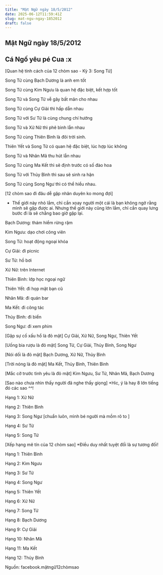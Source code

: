 ```yaml
---
title: "Mật Ngữ ngày 18/5/2012"
date: 2025-06-12T11:59:41Z
slug: mat-ngu-ngay-1852012
draft: false
---
```


## Mật Ngữ ngày 18/5/2012

## Cá Ngố yêu pé Cua :x

[Quan hệ tính cách của 12 chòm sao - Kỳ 3: Song Tử]
 

 
 Song Tử cùng Bạch Dương là anh em tốt
 
 Song Tử cùng Kim Ngưu là quan hệ đặc biệt, kết hợp tốt
 
 Song Tử và Song Tử vễ gây bất mãn cho nhau
 
Song Tử cùng Cự Giải thì hấp dẫn nhau
 
Song Tử với Sư Tử là cùng chung chí hướng
 
Song Tử và Xử Nữ thì phê bình lẫn nhau
 
Song Tử cùng Thiên Bình là đôi trời sinh.
 
Thiên Yết và Song Tử có quan hệ đặc biệt, lúc hợp lúc không
 
Song Tử và Nhân Mã thu hút lẫn nhau
 
Song Tử cùng Ma Kết thì sẽ định trước có số đào hoa
 
Song Tử với Thủy Bình thì sau sẽ sinh ra hận
 
Song Tử cùng Song Ngư thì có thể hiểu nhau.
 
 
 
[12 chòm sao đi đâu dễ gặp nhân duyên ko mong đợi]
 * Thế giới này nhỏ lắm, chỉ cần xoay người một cái là bạn không ngờ rằng mình sẽ gặp được ai. Nhưng thế giới này cũng lớn lắm, chỉ cần quay lưng bước đi là sẽ chẳng bao giờ gặp lại.
 

 
 Bạch Dương: thám hiểm rừng rậm
 
Kim Ngưu: dạo chơi công viên
 
Song Tử: hoạt động ngoại khóa
 
Cự Giải: đi picnic
 
Sư Tử: hồ bơi
 
Xử Nữ: trên Internet
 
Thiên Bình: lớp học ngoại ngữ
 
Thiên Yết: đi họp mặt bạn cũ
 
Nhân Mã: đi quán bar
 
Ma Kết: đi công tác
 
Thủy Bình: đi biển
 
Song Ngư: đi xem phim
 
 
 
[Gặp sự cố xấu hổ là đỏ mặt]
 Cự Giải, Xử Nữ, Song Ngư, Thiên Yết
 
 [Uống bia rượu là đỏ mặt]
Song Tử, Cự Giải, Thủy Bình, Song Ngư
 

 
 [Nói dối là đỏ mặt]
Bạch Dương, Xử Nữ, Thủy Bình
 
[Trời nóng là đỏ mặt]
Ma Kết, Thủy Bình, Thiên Bình
 
[Mắc cỡ trước tình yêu là đỏ mặt]
Kim Ngưu, Sư Tử, Nhân Mã, Bạch Dương
 
 
 
[Sao nào chưa nhìn thấy người đã nghe thấy giọng]
 *Hic, ý là hay 8 lớn tiếng đó các sao ^^!
 
 

 
 Hạng 1: Xử Nữ 
 
 Hạng 2: Thiên Bình 
 
Hạng 3: Song Ngư [chuẩn luôn, mình bé người mà mồm rõ to ]
 
Hạng 4: Sư Tử 
 
Hạng 5: Song Tử
 
 
 
[Xếp hạng mê tín của 12 chòm sao]
*Điều duy nhất tuyệt đối là sự tương đối!



 Hạng 1: Thiên Bình

 Hạng 2: Kim Ngưu

Hạng 3: Sư Tử

Hạng 4: Song Ngư

Hạng 5: Thiên Yết 

Hạng 6: Xử Nữ

Hạng 7: Song Tử

Hạng 8: Bạch Dương

Hạng 9: Cự Giải

Hạng 10: Nhân Mã

Hạng 11: Ma Kết

Hạng 12: Thủy Bình

Nguồn: facebook.mậtngữ12chòmsao